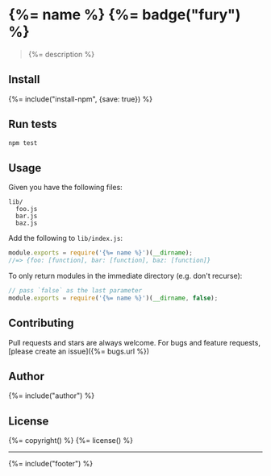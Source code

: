 # {%= name %} {%= badge("fury") %}

> {%= description %}

## Install
{%= include("install-npm", {save: true}) %}

## Run tests

```bash
npm test
```

## Usage

Given you have the following files:

```
lib/
  foo.js
  bar.js
  baz.js
```

Add the following to `lib/index.js`:

```js
module.exports = require('{%= name %}')(__dirname);
//=> {foo: [function], bar: [function], baz: [function]}
```

To only return modules in the immediate directory (e.g. don't recurse):

```js
// pass `false` as the last parameter
module.exports = require('{%= name %}')(__dirname, false);
```

## Contributing
Pull requests and stars are always welcome. For bugs and feature requests, [please create an issue]({%= bugs.url %})

## Author
{%= include("author") %}

## License
{%= copyright() %}
{%= license() %}

***

{%= include("footer") %}